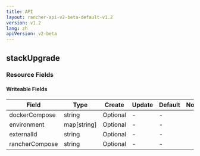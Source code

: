 ```yaml
---
title: API
layout: rancher-api-v2-beta-default-v1.2
version: v1.2
lang: zh
apiVersion: v2-beta
---
```


## stackUpgrade



### Resource Fields

#### Writeable Fields

Field | Type | Create | Update | Default | Notes
---|---|---|---|---|---
dockerCompose | string | Optional | - | - | 
environment | map[string] | Optional | - | - | 
externalId | string | Optional | - | - | 
rancherCompose | string | Optional | - | - | 



<br>
